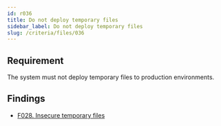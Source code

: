 ```yaml
---
id: r036
title: Do not deploy temporary files
sidebar_label: Do not deploy temporary files
slug: /criteria/files/036
---
```


## Requirement

The system must not deploy temporary files to production environments.

## Findings

- [F028. Insecure temporary files](https://fluidattacks.com/products/rules/findings/028/)
